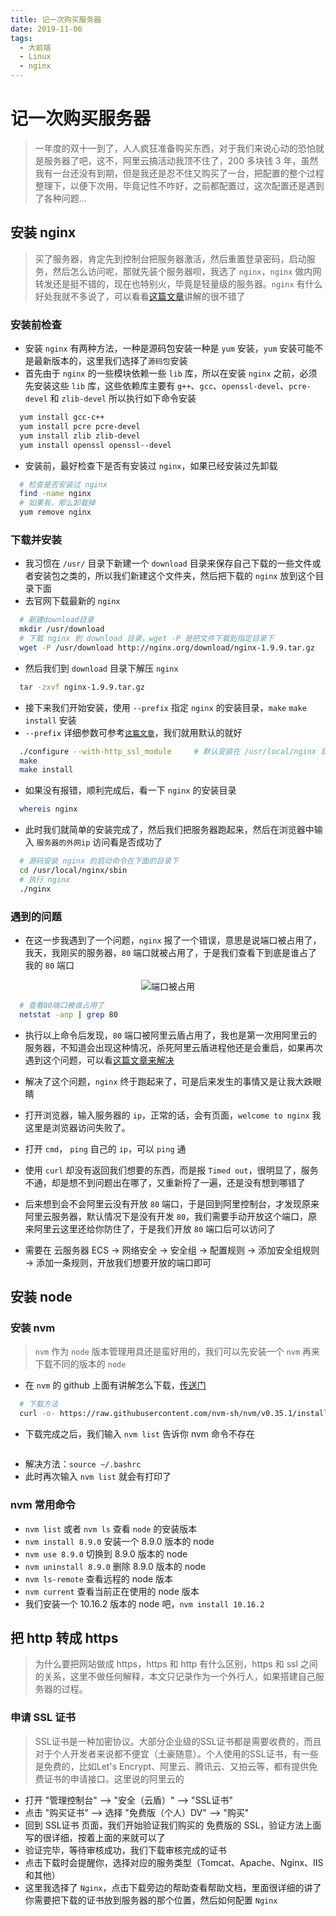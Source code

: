 ```yaml
---
title: 记一次购买服务器
date: 2019-11-06
tags:
  - 大前端
  - Linux
  - nginx
---
```


# 记一次购买服务器

> 一年度的双十一到了，人人疯狂准备购买东西，对于我们来说心动的恐怕就是服务器了吧，这不，阿里云搞活动我顶不住了，200 多块钱 3 年，虽然我有一台还没有到期，但是我还是忍不住又购买了一台，把配置的整个过程整理下，以便下次用，毕竟记性不咋好，之前都配置过，这次配置还是遇到了各种问题...

## 安装 nginx

> 买了服务器，肯定先到控制台把服务器激活，然后重置登录密码，启动服务，然后怎么访问呢，那就先装个服务器呗，我选了 `nginx`，`nginx` 做内网转发还是挺不错的，现在也特别火，毕竟是轻量级的服务器。`nginx` 有什么好处我就不多说了，可以看看[这篇文章](https://www.cnblogs.com/wcwnina/p/8728391.html)讲解的很不错了

### 安装前检查

- 安装 `nginx` 有两种方法，一种是源码包安装一种是 `yum` 安装，`yum` 安装可能不是最新版本的，这里我们选择了`源码包`安装
- 首先由于 `nginx` 的一些模块依赖一些 `lib` 库，所以在安装 `nginx` 之前，必须先安装这些 `lib` 库，这些依赖库主要有 `g++`、`gcc`、`openssl-devel`、`pcre-devel` 和 `zlib-devel` 所以执行如下命令安装

```sh
  yum install gcc-c++
  yum install pcre pcre-devel
  yum install zlib zlib-devel
  yum install openssl openssl--devel
```

- 安装前，最好检查下是否有安装过 `nginx`，如果已经安装过先卸载

```sh
  # 检查是否安装过 nginx
  find -name nginx
  # 如果有，那么卸载掉
  yum remove nginx
```

### 下载并安装

- 我习惯在 `/usr/` 目录下新建一个 `download` 目录来保存自己下载的一些文件或者安装包之类的，所以我们新建这个文件夹，然后把下载的 `nginx` 放到这个目录下面
- 去官网下载最新的 `nginx`

```sh
  # 新建download目录
  mkdir /usr/download
  # 下载 nginx 到 download 目录，wget -P 是把文件下载到指定目录下
  wget -P /usr/download http://nginx.org/download/nginx-1.9.9.tar.gz
```

- 然后我们到 `download` 目录下解压 `nginx`

```sh
  tar -zxvf nginx-1.9.9.tar.gz
```

- 接下来我们开始安装，使用 `--prefix` 指定 `nginx` 的安装目录，`make` `make install` 安装
- `--prefix` 详细参数可参考[`这篇文章`](https://segmentfault.com/a/1190000007116797#articleHeader9)，我们就用默认的就好

```sh
  ./configure --with-http_ssl_module     # 默认安装在 /usr/local/nginx 目录下，--with-http_ssl_module 是为了以后配置 ssl
  make
  make install
```

- 如果没有报错，顺利完成后，看一下 `nginx` 的安装目录

```sh
  whereis nginx
```

- 此时我们就简单的安装完成了，然后我们把服务器跑起来，然后在浏览器中输入 `服务器的外网ip` 访问看是否成功了

```sh
  # 源码安装 nginx 的启动命令在下面的目录下
  cd /usr/local/nginx/sbin
  # 执行 nginx
  ./nginx
```

### 遇到的问题

- 在这一步我遇到了一个问题，`nginx` 报了一个错误，意思是说端口被占用了，我天，我刚买的服务器，`80` 端口就被占用了，于是我们查看下到底是谁占了我的 `80` 端口

<p align="center">
  <img :src="$withBase('/imgs/nginx-setup-address-already.jpg')" height="" title="端口被占用" />
</p>

```sh
  # 查看80端口被谁占用了
  netstat -anp | grep 80
```

- 执行以上命令后发现，`80` 端口被阿里云盾占用了，我也是第一次用阿里云的服务器，不知道会出现这种情况，杀死阿里云盾进程他还是会重启，如果再次遇到这个问题，可以看[这篇文章来解决](https://zhuanlan.zhihu.com/p/52758924)

- 解决了这个问题，`nginx` 终于跑起来了，可是后来发生的事情又是让我大跌眼睛
- 打开浏览器，输入服务器的 `ip`，正常的话，会有页面，`welcome to nginx` 我这里是浏览器访问失败了。
- 打开 `cmd`， `ping` 自己的 `ip`，可以 `ping` 通
- 使用 `curl` 却没有返回我们想要的东西，而是报 `Timed out`，很明显了，服务不通，却是想不到问题出在哪了，又重新捋了一遍，还是没有想到哪错了
- 后来想到会不会阿里云没有开放 `80` 端口，于是回到阿里控制台，才发现原来阿里云服务器，默认情况下是没有开发 `80`，我们需要手动开放这个端口，原来阿里云这里还给你防住了，于是我们开放 `80` 端口后可以访问了
- 需要在 云服务器 ECS -> 网络安全 -> 安全组 -> 配置规则 -> 添加安全组规则 -> 添加一条规则，开放我们想要开放的端口即可

## 安装 node

### 安装 nvm

> `nvm` 作为 `node` 版本管理用具还是蛮好用的，我们可以先安装一个 `nvm` 再来下载不同的版本的 `node`

- 在 `nvm` 的 github 上面有讲解怎么下载，[传送门](https://github.com/nvm-sh/nvm)

```sh
  # 下载方法
  curl -o- https://raw.githubusercontent.com/nvm-sh/nvm/v0.35.1/install.sh | bash
```

- 下载完成之后，我们输入 `nvm list` 告诉你 nvm 命令不存在

<p align="center">
  <img :src="$withBase('/imgs/node-nvm-error.png')" height="" title="" />
</p>

- 解决方法：`source ~/.bashrc`
- 此时再次输入 `nvm list` 就会有打印了

### nvm 常用命令

- `nvm list` 或者 `nvm ls` 查看 `node` 的安装版本
- `nvm install 8.9.0` 安装一个 8.9.0 版本的 node
- `nvm use 8.9.0` 切换到 8.9.0 版本的 node
- `nvm uninstall 8.9.0` 删除 8.9.0 版本的 node
- `nvm ls-remote` 查看远程的 node 版本
- `nvm current` 查看当前正在使用的 node 版本
- 我们安装一个 10.16.2 版本的 node 吧，`nvm install 10.16.2`


## 把 http 转成 https

> 为什么要把网站做成 https，https 和 http 有什么区别，https 和 ssl 之间的关系，这里不做任何解释，本文只记录作为一个外行人，如果搭建自己服务器的过程。

### 申请 SSL 证书

> SSL证书是一种加密协议。大部分企业级的SSL证书都是需要收费的，而且对于个人开发者来说都不便宜（土豪随意）。个人使用的SSL证书，有一些是免费的，比如Let's Encrypt、阿里云、腾讯云、又拍云等，都有提供免费证书的申请接口。这里说的阿里云的

- 打开 "管理控制台" --> "安全（云盾）" --> "SSL证书"
- 点击 "购买证书" --> 选择 "免费版（个人）DV" --> "购买" 
- 回到 SSL证书 页面，我们开始验证我们购买的 免费版的 SSL，验证方法上面写的很详细，按着上面的来就可以了
- 验证完毕，等待审核成功，我们下载审核完成的证书
- 点击下载时会提醒你，选择对应的服务类型（Tomcat、Apache、Nginx、IIS和其他）
- 这里我选择了 `Nginx`，点击下载旁边的帮助查看帮助文档，里面很详细的讲了你需要把下载的证书放到服务器的那个位置，然后如何配置 `Nginx` 